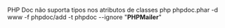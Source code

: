 PHP Doc não suporta tipos nos atributos de classes
php phpdoc.phar -d www -f phpdoc/add -t phpdoc --ignore "**PHPMailer**"